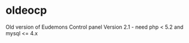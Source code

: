 # oldeocp
Old version of Eudemons Control panel Version 2.1 - need php &lt; 5.2 and mysql &lt;= 4.x
